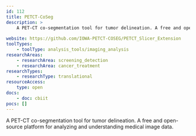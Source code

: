 ```yaml
---
id: 112
title: PETCT-CoSeg
description: >
    A PET-CT co-segmentation tool for tumor delineation. A free and open-source platform for analyzing and understanding medical image data.
    
website: https://github.com/IOWA-PETCT-COSEG/PETCT_Slicer_Extension
toolTypes:
    - toolType: analysis_tools/imaging_analysis
researchAreas:
    - researchArea: screening_detection
    - researchArea: cancer_treatment
researchTypes:
    - researchType: translational
resourceAccess:
    type: open
docs:
    - doc: cbiit
pocs: []        
---
```

A PET-CT co-segmentation tool for tumor delineation. A free and open-source platform for analyzing and understanding medical image data.

